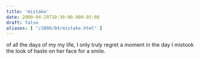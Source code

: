 ```yaml
---
title: 'mistake'
date: 2000-04-20T10:30:00.000-05:00
draft: false
aliases: [ "/2000/04/mistake.html" ]
---
```


of all the days of my
my life, I only truly
regret a moment in
the day I mistook
the look of haste on
her face for a
smile.
